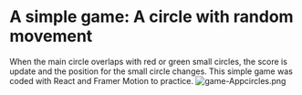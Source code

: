 # A simple game: A circle with random movement

When the main circle overlaps with red or green small circles, the score is update and the position for the small circle changes.
This simple game was coded with React and Framer Motion to practice. 
![game-Appcircles.png]([https://postimg.cc/G8nCj2p4](https://i.postimg.cc/Y9hCMLKz/game-Appcircles.png)https://i.postimg.cc/Y9hCMLKz/game-Appcircles.png)
